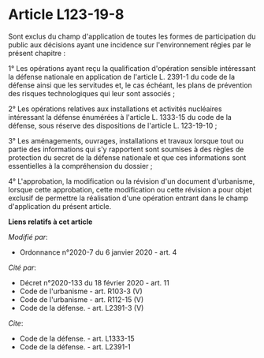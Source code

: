 # Article L123-19-8

Sont exclus du champ d'application de toutes les formes de participation du public aux décisions ayant une incidence sur
l'environnement régies par le présent chapitre :

1° Les opérations ayant reçu la qualification d'opération sensible intéressant la défense nationale en application de
l'article L. 2391-1 du code de la défense ainsi que les servitudes et, le cas échéant, les plans de prévention des risques
technologiques qui leur sont associés ;

2° Les opérations relatives aux installations et activités nucléaires intéressant la défense énumérées à l'article L. 1333-15
du code de la défense, sous réserve des dispositions de l'article L. 123-19-10 ;

3° Les aménagements, ouvrages, installations et travaux lorsque tout ou partie des informations qui s'y rapportent sont
soumises à des règles de protection du secret de la défense nationale et que ces informations sont essentielles à la
compréhension du dossier ;

4° L'approbation, la modification ou la révision d'un document d'urbanisme, lorsque cette approbation, cette modification ou
cette révision a pour objet exclusif de permettre la réalisation d'une opération entrant dans le champ d'application du
présent article.

**Liens relatifs à cet article**

_Modifié par_:

  - Ordonnance n°2020-7 du 6 janvier 2020 - art. 4

_Cité par_:

  - Décret n°2020-133 du 18 février 2020 - art. 11
  - Code de l'urbanisme - art. R103-3 (V)
  - Code de l'urbanisme - art. R112-15 (V)
  - Code de la défense. - art. L2391-3 (V)

_Cite_:

  - Code de la défense. - art. L1333-15
  - Code de la défense. - art. L2391-1

